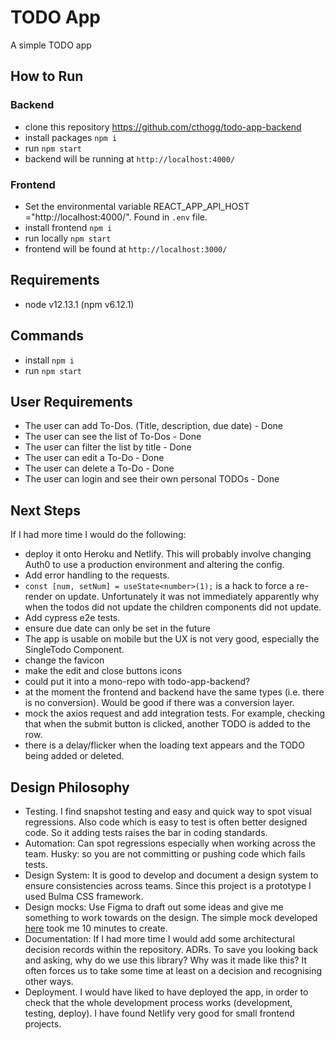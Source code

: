 # TODO App

A simple TODO app

## How to Run

### Backend
- clone this repository https://github.com/cthogg/todo-app-backend
- install packages `npm i` 
- run `npm start` 
- backend will be running at `http://localhost:4000/`

### Frontend
- Set the environmental variable REACT_APP_API_HOST ="http://localhost:4000/". Found in
`.env` file.
- install frontend `npm i`
- run locally `npm start`
- frontend will be found at `http://localhost:3000/`

## Requirements
- node v12.13.1 (npm v6.12.1)


## Commands
- install `npm i`
- run `npm start`

## User Requirements
- The user can add To-Dos. (Title, description, due date) - Done
- The user can see the list of To-Dos - Done
- The user can filter the list by title - Done
- The user can edit a To-Do - Done
- The user can delete a To-Do - Done
- The user can login and see their own personal TODOs - Done

## Next Steps
If I had more time I would do the following:
- deploy it onto Heroku and Netlify. This will probably involve changing Auth0 to use a production environment and altering the config.
- Add error handling to the requests.
- `const [num, setNum] = useState<number>(1);` is a hack to force a re-render on update. Unfortunately it was not immediately apparently why when the todos did not update the children components did not update.
- Add cypress e2e tests.
- ensure due date can only be set in the future
- The app is usable on mobile but the UX is not very good, especially the SingleTodo Component.
- change the favicon
- make the edit and close buttons icons
- could put it into a mono-repo with todo-app-backend? 
- at the moment the frontend and backend have the same types (i.e. there is no conversion). Would be good if there was a conversion layer.
- mock the axios request and add integration tests. For example, checking that when the submit button is clicked, another TODO is added to the row.
- there is a delay/flicker when the loading text appears and the TODO being added or deleted.

## Design Philosophy
- Testing. I find snapshot testing and easy and quick way to spot visual regressions. Also code which is easy to test is often better designed code. So it adding tests raises the bar in coding standards. 
- Automation: Can spot regressions especially when working across the team. Husky: so you are not committing or pushing code which fails tests.
- Design System: It is good to develop and document a design system to ensure consistencies across teams. Since this project is a prototype I used Bulma CSS framework.
- Design mocks: Use Figma to draft out some ideas and give me something to work towards on the design. The simple mock developed [here](https://www.figma.com/file/MdpzCRojKHqawz7i9TTiwn/todo-app-frontend?node-id=0%3A1) took me 10 minutes to create. 
- Documentation: If I had more time I would add some architectural decision records within the repository. ADRs. To save you looking back and asking, why do we use this library? Why was it made like this? It often forces us to take some time at least on a decision and recognising other ways.
- Deployment. I would have liked to have deployed the app, in order to check that the whole development process works (development, testing, deploy). I have found Netlify very good for small frontend projects.